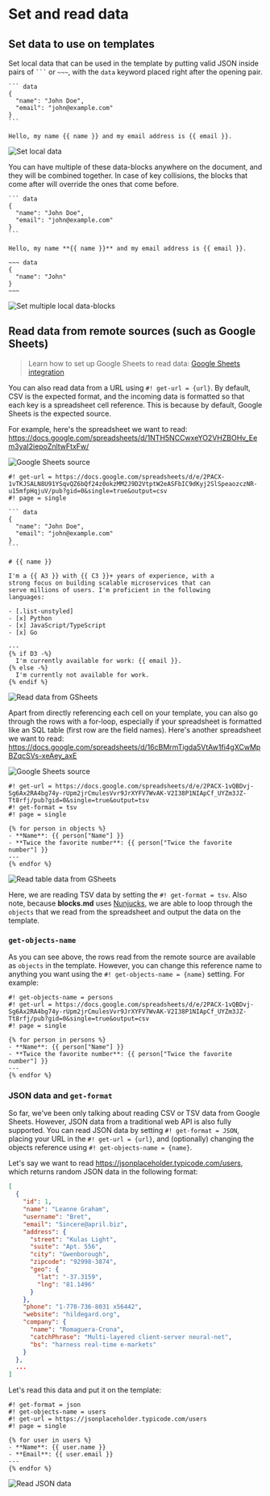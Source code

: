 # Set and read data

## Set data to use on templates

Set local data that can be used in the template by putting valid JSON inside pairs of <code>```</code> or <code>~~~</code>, with the `data` keyword placed right after the opening pair.

````text
``` data
{
  "name": "John Doe",
  "email": "john@example.com"
}
```

Hello, my name {{ name }} and my email address is {{ email }}.
````

![Set local data](https://res.cloudinary.com/dnriuttuy/image/upload/v1722064021/set-read-data-1_bzoxzd.png)

You can have multiple of these data-blocks anywhere on the document, and they will be combined together. In case of key collisions, the blocks that come after will override the ones that come before.

````text
``` data
{
  "name": "John Doe",
  "email": "john@example.com"
}
```

Hello, my name **{{ name }}** and my email address is {{ email }}.

~~~ data
{
  "name": "John"
}
~~~
````

![Set multiple local data-blocks](https://res.cloudinary.com/dnriuttuy/image/upload/v1722064199/set-read-data-2_dezdke.png)

## Read data from remote sources (such as Google Sheets)

> Learn how to set up Google Sheets to read data: [Google Sheets integration](google-sheets-integration/)

You can also read data from a URL using `#! get-url = {url}`. By default, CSV is the expected format, and the incoming data is formatted so that each key is a spreadsheet cell reference. This is because by default, Google Sheets is the expected source.

For example, here's the spreadsheet we want to read: https://docs.google.com/spreadsheets/d/1NTH5NCCwxeYO2VHZBOHv_Eem3yaI2iepoZnltwFtxFw/

![Google Sheets source](https://res.cloudinary.com/dnriuttuy/image/upload/v1722065244/read-data-1_qdi1fb.png)

````text
#! get-url = https://docs.google.com/spreadsheets/d/e/2PACX-1vTKJSALN8U91YSqvQZ6bQf24z0okzMM2J9D2VtptW2eASFbIC9dKyj2SlSpeaozczNR-u15mfpHqjuV/pub?gid=0&single=true&output=csv
#! page = single

``` data
{
  "name": "John Doe",
  "email": "john@example.com"
}
```

# {{ name }}

I'm a {{ A3 }} with {{ C3 }}+ years of experience, with a
strong focus on building scalable microservices that can
serve millions of users. I'm proficient in the following
languages:

- [.list-unstyled]
- [x] Python
- [x] JavaScript/TypeScript
- [x] Go

---
{% if D3 -%}
  I'm currently available for work: {{ email }}.
{% else -%}
  I'm currently not available for work.
{% endif %}
````

![Read data from GSheets](https://res.cloudinary.com/dnriuttuy/image/upload/v1722065593/read-data-2_ylvp7v.png)

Apart from directly referencing each cell on your template, you can also go through the rows with a for-loop, especially if your spreadsheet is formatted like an SQL table (first row are the field names). Here's another spreadsheet we want to read: https://docs.google.com/spreadsheets/d/16cBMrmTigda5VtAw1fi4gXCwMpBZqcSVs-xeAey_axE

![Google Sheets source](https://res.cloudinary.com/dnriuttuy/image/upload/v1722066432/read-data-3_k1ad7q.png)

```text
#! get-url = https://docs.google.com/spreadsheets/d/e/2PACX-1vQBDvj-Sg6Ax2RA4bg74y-rUpm2jrCmulesVvr9JrXYFV7WvAK-V2I38P1NIApCf_UYZm3JZ-Tt8rfj/pub?gid=0&single=true&output=tsv
#! get-format = tsv
#! page = single

{% for person in objects %}
- **Name**: {{ person["Name"] }}
- **Twice the favorite number**: {{ person["Twice the favorite number"] }}
---
{% endfor %}
```

![Read table data from GSheets](https://res.cloudinary.com/dnriuttuy/image/upload/v1722066747/read-data-4_kkneop.png)

Here, we are reading TSV data by setting the `#! get-format = tsv`. Also note, because **blocks.md** uses [Nunjucks](https://mozilla.github.io/nunjucks/), we are able to loop through the `objects` that we read from the spreadsheet and output the data on the template.

### `get-objects-name`

As you can see above, the rows read from the remote source are available as `objects` in the template. However, you can change this reference name to anything you want using the `#! get-objects-name = {name}` setting. For example:

```text
#! get-objects-name = persons
#! get-url = https://docs.google.com/spreadsheets/d/e/2PACX-1vQBDvj-Sg6Ax2RA4bg74y-rUpm2jrCmulesVvr9JrXYFV7WvAK-V2I38P1NIApCf_UYZm3JZ-Tt8rfj/pub?gid=0&single=true&output=csv
#! page = single

{% for person in persons %}
- **Name**: {{ person["Name"] }}
- **Twice the favorite number**: {{ person["Twice the favorite number"] }}
---
{% endfor %}
```

### JSON data and `get-format`

So far, we've been only talking about reading CSV or TSV data from Google Sheets. However, JSON data from a traditional web API is also fully supported. You can read JSON data by setting `#! get-format = JSON`, placing your URL in the `#! get-url = {url}`, and (optionally) changing the objects reference using `#! get-objects-name = {name}`.

Let's say we want to read https://jsonplaceholder.typicode.com/users, which returns random JSON data in the following format:

```json
[
  {
    "id": 1,
    "name": "Leanne Graham",
    "username": "Bret",
    "email": "Sincere@april.biz",
    "address": {
      "street": "Kulas Light",
      "suite": "Apt. 556",
      "city": "Gwenborough",
      "zipcode": "92998-3874",
      "geo": {
        "lat": "-37.3159",
        "lng": "81.1496"
      }
    },
    "phone": "1-770-736-8031 x56442",
    "website": "hildegard.org",
    "company": {
      "name": "Romaguera-Crona",
      "catchPhrase": "Multi-layered client-server neural-net",
      "bs": "harness real-time e-markets"
    }
  },
  ...
]
```

Let's read this data and put it on the template:

```text
#! get-format = json
#! get-objects-name = users
#! get-url = https://jsonplaceholder.typicode.com/users
#! page = single

{% for user in users %}
- **Name**: {{ user.name }}
- **Email**: {{ user.email }}
---
{% endfor %}
```

![Read JSON data](https://res.cloudinary.com/dnriuttuy/image/upload/v1722067199/read-data-5_mfmqzo.png)
